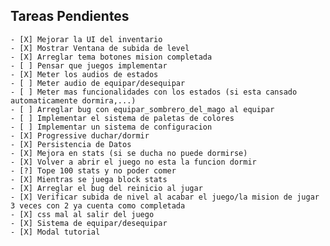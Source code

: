 ## Tareas Pendientes

    - [X] Mejorar la UI del inventario
    - [X] Mostrar Ventana de subida de level
    - [X] Arreglar tema botones mision completada
    - [ ] Pensar que juegos implementar
    - [X] Meter los audios de estados
    - [ ] Meter audio de equipar/desequipar
    - [ ] Meter mas funcionalidades con los estados (si esta cansado automaticamente dormira,...)
    - [ ] Arreglar bug con equipar_sombrero_del_mago al equipar
    - [ ] Implementar el sistema de paletas de colores
    - [ ] Implementar un sistema de configuracion
    - [X] Progressive duchar/dormir
    - [X] Persistencia de Datos
    - [X] Mejora en stats (si se ducha no puede dormirse)
    - [X] Volver a abrir el juego no esta la funcion dormir
    - [?] Tope 100 stats y no poder comer
    - [X] Mientras se juega block stats
    - [X] Arreglar el bug del reinicio al jugar
    - [X] Verificar subida de nivel al acabar el juego/la mision de jugar 3 veces con 2 ya cuenta como completada
    - [X] css mal al salir del juego
    - [X] Sistema de equipar/desequipar
    - [X] Modal tutorial

